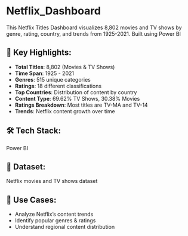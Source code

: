 # Netflix_Dashboard
This Netflix Titles Dashboard visualizes 8,802 movies and TV shows by genre, rating, country, and trends from 1925-2021. Built using Power BI
## 🔹 Key Highlights:  
- **Total Titles**: 8,802 (Movies & TV Shows)  
- **Time Span**: 1925 - 2021  
- **Genres**: 515 unique categories  
- **Ratings**: 18 different classifications  
- **Top Countries**: Distribution of content by country  
- **Content Type**: 69.62% TV Shows, 30.38% Movies  
- **Ratings Breakdown**: Most titles are TV-MA and TV-14  
- **Trends**: Netflix content growth over time  

## 🛠 Tech Stack:  
Power BI  

## 📁 Dataset:  
Netflix movies and TV shows dataset  

## 🚀 Use Cases:  
- Analyze Netflix’s content trends  
- Identify popular genres & ratings  
- Understand regional content distribution 

